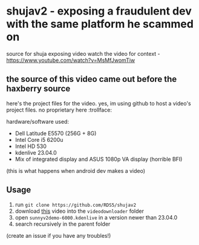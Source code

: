 # shujav2 - exposing a fraudulent dev with the same platform he scammed on
source for shuja exposing video
watch the video for context - https://www.youtube.com/watch?v=MsMfJwomTiw

## the source of this video came out before the haxberry source

here's the project files for the video.
yes, im using github to host a video's project files. no proprietary here :trollface:

hardware/software used:
- Dell Latitude E5570 (256G + 8G)
- Intel Core i5 6200u
- Intel HD 530
- kdenlive 23.04.0
- Mix of integrated display and ASUS 1080p VA display (horrible BFI)

(this is what happens when android dev makes a video)

## Usage
1. run `git clone https://github.com/RDS5/shujav2`
2. download [this](https://www.youtube.com/watch?v=zLDlWNDmR8k) video into the `videodownloader` folder
3. open `sunnyv2demo-6000.kdenlive` in a version newer than 23.04.0
4. search recursively in the parent folder

(create an issue if you have any troubles!)
